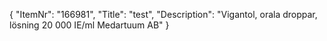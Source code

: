 {
  "ItemNr": "166981",
  "Title": "test",
  "Description": "Vigantol, orala droppar, lösning 20 000 IE/ml Medartuum AB"
}